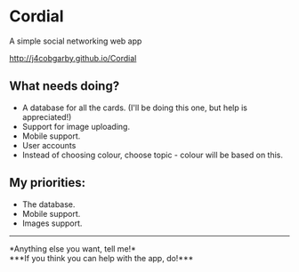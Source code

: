 # Cordial
A simple social networking web app

http://j4cobgarby.github.io/Cordial

## What needs doing?
  - A database for all the cards. (I'll be doing this one, but help is appreciated!)
  - Support for image uploading.
  - Mobile support.
  - User accounts
  - Instead of choosing colour, choose topic - colour will be based on this.

## My priorities:
  - The database.
  - Mobile support.
  - Images support.
<hr>
*Anything else you want, tell me!*<br>
***If you think you can help with the app, do!***
